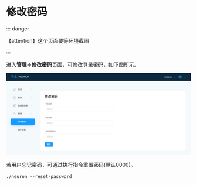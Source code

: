 # 修改密码

::: danger

【attention】这个页面要等环境截图

:::

进入**管理->修改密码**页面，可修改登录密码，如下图所示。

![change_password](./assets/change_password.png)

若用户忘记密码，可通过执行指令重置密码(默认0000)。

```shell
./neuron --reset-password
```

